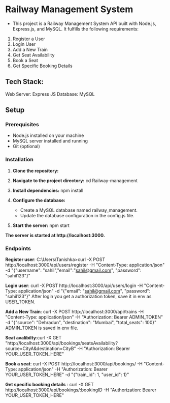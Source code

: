 # Railway Management System

- This project is a Railway Management System API built with Node.js, Express.js, and MySQL. It fulfills the following requirements:
1. Register a User
2. Login User
3. Add a New Train
4. Get Seat Availability
5. Book a Seat
6. Get Specific Booking Details

## Tech Stack: 
Web Server: Express JS
Database: MySQL

## Setup

### Prerequisites

- Node.js installed on your machine
- MySQL server installed and running
- Git (optional)

### Installation

1. **Clone the repository:**

2. **Navigate to the project directory:**
   cd Railway-management

3. **Install dependencies:**
   npm install

4. **Configure the database:**

   - Create a MySQL database named railway_management.
   - Update the database configuration in the config.js file.

5. **Start the server:**
   npm start

**The server is started at http://localhost:3000.**

### Endpoints

**Register user**: C:\Users\Tanishka>curl -X POST http://localhost:3000/api/users/register -H "Content-Type: application/json" -d "{\"username\": \"sahil\",\"email\":\"sahil@gmail.com\", \"password\": \"sahil123\"}"

**Login user**: curl -X POST http://localhost:3000/api/users/login -H "Content-Type: application/json" -d "{\"email\": \"sahil@gmail.com\", \"password\": \"sahil123\"}"
After login you get a authorization token, save it in env as USER_TOKEN.

**Add a New Train**: curl -X POST http://localhost:3000/api/trains -H "Content-Type: application/json" -H "Authorization: Bearer ADMIN_TOKEN" -d "{\"source\": \"Dehradun\", \"destination\": \"Mumbai\", \"total_seats\": 100}"
ADMIN_TOKEN is saved in env file. 

**Seat avalibilty**:curl -X GET "http://localhost:3000/api/bookings/seatsAvailability?source=CityA&destination=CityB" -H "Authorization: Bearer YOUR_USER_TOKEN_HERE"

**Book a seat**: curl -X POST http://localhost:3000/api/bookings/ -H "Content-Type: application/json" -H "Authorization: Bearer YOUR_USER_TOKEN_HERE" -d "{\"train_id\": 1, \"user_id\": 1}"

**Get specific booking details** : curl -X GET http://localhost:3000/api/bookings/:bookingID -H "Authorization: Bearer YOUR_USER_TOKEN_HERE"



